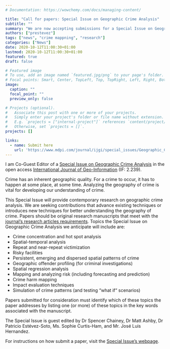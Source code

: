 ```yaml
---
# Documentation: https://wowchemy.com/docs/managing-content/

title: "Call for papers: Special Issue on Geographic Crime Analysis"
subtitle: ""
summary: "We are now accepting submissions for a Special Issue on Geographic Crime Analysis in the open access International Journal of Geo-Information (IF: 2.239)."
authors: ["prestevez"]
tags: ["news", "crime mappning", "research"]
categories: ["News"]
date: 2020-10-12T11:00:30+01:00
lastmod: 2020-10-12T11:00:30+01:00
featured: true
draft: false

# Featured image
# To use, add an image named `featured.jpg/png` to your page's folder.
# Focal points: Smart, Center, TopLeft, Top, TopRight, Left, Right, BottomLeft, Bottom, BottomRight.
image:
  caption: ""
  focal_point: ""
  preview_only: false

# Projects (optional).
#   Associate this post with one or more of your projects.
#   Simply enter your project's folder or file name without extension.
#   E.g. `projects = ["internal-project"]` references `content/project/deep-learning/index.md`.
#   Otherwise, set `projects = []`.
projects: []

links:
  - name: Submit here
    url: 'https://www.mdpi.com/journal/ijgi/special_issues/Geographic_Crime_Analysis'
---
```


I am Co-Guest Editor of a [Special Issue on Geographic Crime Analysis](https://www.mdpi.com/journal/ijgi/special_issues/Geographic_Crime_Analysis) in the open access [International Journal of Geo-Information](https://www.mdpi.com/journal/ijgi) (IF: 2.239).

Crime has an inherent geographic quality. For a crime to occur, it has to happen at some place, at some time. Analyzing the geography of crime is vital for developing our understanding of crime.

This Special Issue will provide contemporary research on geographic crime analysis. We are seeking contributions that advance existing techniques or introduces new techniques for better understanding the geography of crime. Papers should be original research manuscripts that meet with the [journal’s research articles requirements](https://www.mdpi.com/journal/ijgi/about). Topics the Special Issue on Geographic Crime Analysis we anticipate will include are:

- Crime concentration and hot spot analysis
- Spatial-temporal analysis
- Repeat and near-repeat victimization
- Risky facilities
- Persistent, emerging and dispersed spatial patterns of crime
- Geographic offender profiling (for criminal investigations)
- Spatial regression analysis
- Mapping and analyzing risk (including forecasting and prediction)
- Crime harm mapping
- Impact evaluation techniques
- Simulation of crime patterns (and testing “what if“ scenarios)


Papers submitted for consideration must identify which of these topics the paper addresses by listing one (or more) of these topics in the key words associated with the manuscript.

The Special Issue is guest edited by Dr Spencer Chainey, Dr Matt Ashby, Dr Patricio Estévez-Soto, Ms. Sophie Curtis-Ham, and Mr. José Luis Hernandez.

For instructions on how submit a paper, visit the [Special Issue’s webpage](https://www.mdpi.com/journal/ijgi/special_issues/Geographic_Crime_Analysis).
